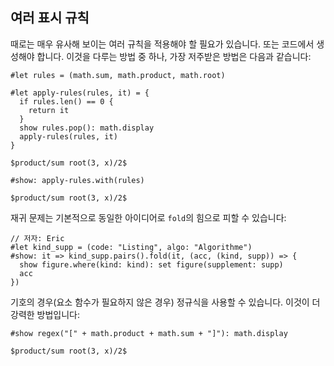 ## 여러 표시 규칙

때로는 매우 유사해 보이는 여러 규칙을 적용해야 할 필요가 있습니다. 또는 코드에서 생성해야 합니다. 이것을 다루는 방법 중 하나, 가장 저주받은 방법은 다음과 같습니다:

```typ
#let rules = (math.sum, math.product, math.root)

#let apply-rules(rules, it) = {
  if rules.len() == 0 {
    return it
  }
  show rules.pop(): math.display
  apply-rules(rules, it)
}

$product/sum root(3, x)/2$

#show: apply-rules.with(rules)

$product/sum root(3, x)/2$
```

재귀 문제는 기본적으로 동일한 아이디어로 `fold`의 힘으로 피할 수 있습니다:

```typ
// 저자: Eric
#let kind_supp = (code: "Listing", algo: "Algorithme")
#show: it => kind_supp.pairs().fold(it, (acc, (kind, supp)) => {
  show figure.where(kind: kind): set figure(supplement: supp)
  acc
})
```

기호의 경우(요소 함수가 필요하지 않은 경우) 정규식을 사용할 수 있습니다. 이것이 더 강력한 방법입니다:

```typ
#show regex("[" + math.product + math.sum + "]"): math.display

$product/sum root(3, x)/2$
```
